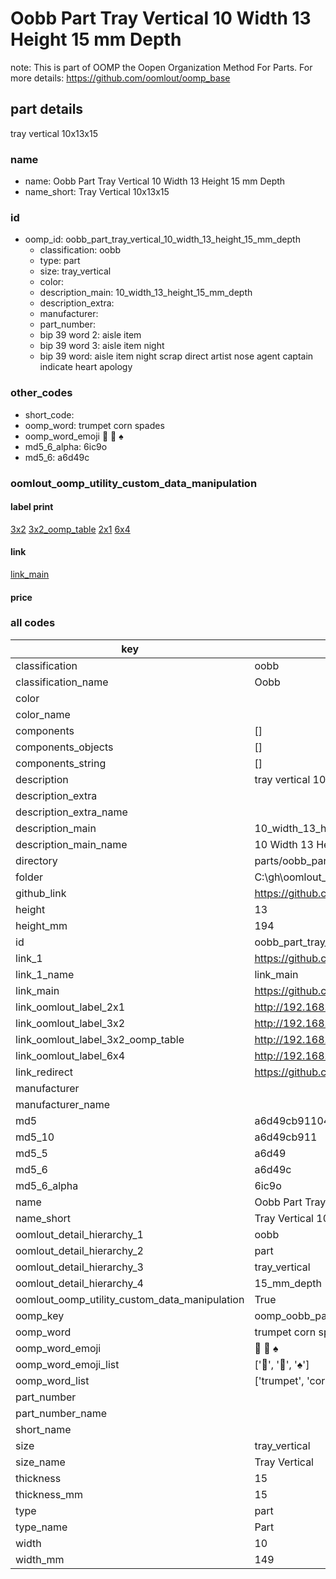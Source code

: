 # Oobb Part Tray Vertical 10 Width 13 Height 15 mm Depth  

note: This is part of OOMP the Oopen Organization Method For Parts. For more details: https://github.com/oomlout/oomp_base

##  part details
  



tray vertical 10x13x15



### name
* name: Oobb Part Tray Vertical 10 Width 13 Height 15 mm Depth
* name_short: Tray Vertical 10x13x15 
### id
* oomp_id: oobb_part_tray_vertical_10_width_13_height_15_mm_depth
  * classification: oobb
  * type: part
  * size: tray_vertical
  * color: 
  * description_main: 10_width_13_height_15_mm_depth
  * description_extra: 
  * manufacturer: 
  * part_number: 
  * bip 39 word 2: aisle item
  * bip 39 word 3: aisle item night
  * bip 39 word: aisle item night scrap direct artist nose agent captain indicate heart apology

### other_codes
* short_code: 
* oomp_word: trumpet corn spades
* oomp_word_emoji :trumpet: :corn: :spades:
* md5_6_alpha: 6ic9o
* md5_6: a6d49c






### oomlout_oomp_utility_custom_data_manipulation
#### label print
[3x2](http://192.168.1.245:1112/?label=oomp%206ic9o)
[3x2_oomp_table](http://192.168.1.108:1112/?label=oomp%206ic9o)
[2x1](http://192.168.1.242:1112/?label=oomp%206ic9o)
[6x4](http://192.168.1.55:1112/?label=oomp%206ic9o)    

#### link

[link_main](https://github.com/oomlout/oomlout_oobb_version_4_generated_parts/tree/main/navigation_oomp/oobb/part/tray_vertical/10_width_13_height_15_mm_depth/part)                              

#### price







### all codes 
| key | value |  
| --- | --- |  
| classification | oobb |  
| classification_name | Oobb |  
| color |  |  
| color_name |  |  
| components | [] |  
| components_objects | [] |  
| components_string | [] |  
| description | tray vertical 10x13x15 |  
| description_extra |  |  
| description_extra_name |  |  
| description_main | 10_width_13_height_15_mm_depth |  
| description_main_name | 10 Width 13 Height 15 mm Depth |  
| directory | parts/oobb_part_tray_vertical_10_width_13_height_15_mm_depth |  
| folder | C:\gh\oomlout_oobb_version_4_generated_parts\parts\oobb_part_tray_vertical_10_width_13_height_15_mm_depth |  
| github_link | https://github.com/oomlout/oomlout_oomp_part_src/tree/main/parts/oobb_part_tray_vertical_10_width_13_height_15_mm_depth |  
| height | 13 |  
| height_mm | 194 |  
| id | oobb_part_tray_vertical_10_width_13_height_15_mm_depth |  
| link_1 | https://github.com/oomlout/oomlout_oobb_version_4_generated_parts/tree/main/navigation_oomp/oobb/part/tray_vertical/10_width_13_height_15_mm_depth/part |  
| link_1_name | link_main |  
| link_main | https://github.com/oomlout/oomlout_oobb_version_4_generated_parts/tree/main/navigation_oomp/oobb/part/tray_vertical/10_width_13_height_15_mm_depth/part |  
| link_oomlout_label_2x1 | http://192.168.1.242:1112/?label=oomp%206ic9o |  
| link_oomlout_label_3x2 | http://192.168.1.245:1112/?label=oomp%206ic9o |  
| link_oomlout_label_3x2_oomp_table | http://192.168.1.108:1112/?label=oomp%206ic9o |  
| link_oomlout_label_6x4 | http://192.168.1.55:1112/?label=oomp%206ic9o |  
| link_redirect | https://github.com/oomlout/oomlout_oobb_version_4_generated_parts/tree/main/parts/oobb_tray_vertical_10_13_15 |  
| manufacturer |  |  
| manufacturer_name |  |  
| md5 | a6d49cb91104f2cc341f4c172b1db02d |  
| md5_10 | a6d49cb911 |  
| md5_5 | a6d49 |  
| md5_6 | a6d49c |  
| md5_6_alpha | 6ic9o |  
| name | Oobb Part Tray Vertical 10 Width 13 Height 15 mm Depth |  
| name_short | Tray Vertical 10x13x15  |  
| oomlout_detail_hierarchy_1 | oobb |  
| oomlout_detail_hierarchy_2 | part |  
| oomlout_detail_hierarchy_3 | tray_vertical |  
| oomlout_detail_hierarchy_4 | 15_mm_depth |  
| oomlout_oomp_utility_custom_data_manipulation | True |  
| oomp_key | oomp_oobb_part_tray_vertical_10_width_13_height_15_mm_depth |  
| oomp_word | trumpet corn spades |  
| oomp_word_emoji | :trumpet: :corn: :spades: |  
| oomp_word_emoji_list | [':trumpet:', ':corn:', ':spades:'] |  
| oomp_word_list | ['trumpet', 'corn', 'spades'] |  
| part_number |  |  
| part_number_name |  |  
| short_name |  |  
| size | tray_vertical |  
| size_name | Tray Vertical |  
| thickness | 15 |  
| thickness_mm | 15 |  
| type | part |  
| type_name | Part |  
| width | 10 |  
| width_mm | 149 |  
